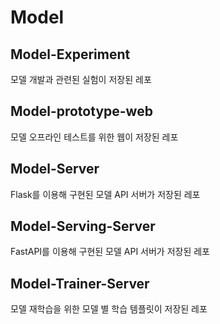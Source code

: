 # Model

## Model-Experiment
모델 개발과 관련된 실험이 저장된 레포

## Model-prototype-web
모델 오프라인 테스트를 위한 웹이 저장된 레포

## Model-Server
Flask를 이용해 구현된 모델 API 서버가 저장된 레포

## Model-Serving-Server
FastAPI를 이용해 구현된 모델 API 서버가 저장된 레포

## Model-Trainer-Server
모델 재학습을 위한 모델 별 학습 템플릿이 저장된 레포